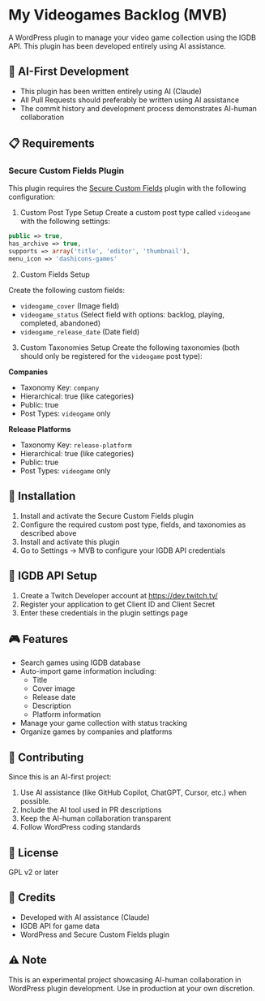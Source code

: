 # My Videogames Backlog (MVB)

A WordPress plugin to manage your video game collection using the IGDB API. This plugin has been developed entirely using AI assistance.

## 🤖 AI-First Development

- This plugin has been written entirely using AI (Claude)
- All Pull Requests should preferably be written using AI assistance
- The commit history and development process demonstrates AI-human collaboration

## 📋 Requirements

### Secure Custom Fields Plugin
This plugin requires the [Secure Custom Fields](https://wordpress.org/plugins/secure-custom-fields/) plugin with the following configuration:

1. Custom Post Type Setup
Create a custom post type called `videogame` with the following settings:

```php
public => true,
has_archive => true,
supports => array('title', 'editor', 'thumbnail'),
menu_icon => 'dashicons-games'
```

2. Custom Fields Setup

Create the following custom fields:

- `videogame_cover` (Image field)
- `videogame_status` (Select field with options: backlog, playing, completed, abandoned)
- `videogame_release_date` (Date field)

3. Custom Taxonomies Setup
Create the following taxonomies (both should only be registered for the `videogame` post type):

**Companies**

- Taxonomy Key: `company`
- Hierarchical: true (like categories)
- Public: true
- Post Types: `videogame` only

**Release Platforms**

- Taxonomy Key: `release-platform`
- Hierarchical: true (like categories)
- Public: true
- Post Types: `videogame` only

## 🔧 Installation

1. Install and activate the Secure Custom Fields plugin
2. Configure the required custom post type, fields, and taxonomies as described above
3. Install and activate this plugin
4. Go to Settings → MVB to configure your IGDB API credentials

## 🔑 IGDB API Setup

1. Create a Twitch Developer account at https://dev.twitch.tv/
2. Register your application to get Client ID and Client Secret
3. Enter these credentials in the plugin settings page

## 🎮 Features

- Search games using IGDB database
- Auto-import game information including:
  - Title
  - Cover image
  - Release date
  - Description
  - Platform information
- Manage your game collection with status tracking
- Organize games by companies and platforms

## 🤝 Contributing

Since this is an AI-first project:

1. Use AI assistance (like GitHub Copilot, ChatGPT, Cursor, etc.) when possible.
2. Include the AI tool used in PR descriptions
3. Keep the AI-human collaboration transparent
4. Follow WordPress coding standards

## 📝 License

GPL v2 or later

## 👥 Credits

- Developed with AI assistance (Claude)
- IGDB API for game data
- WordPress and Secure Custom Fields plugin

## ⚠️ Note

This is an experimental project showcasing AI-human collaboration in WordPress plugin development. Use in production at your own discretion.
